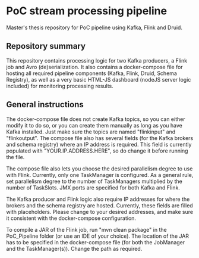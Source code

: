 # PoC stream processing pipeline
 Master's thesis repository for PoC pipeline using Kafka, Flink and Druid.

## Repository summary
This repository contains processing logic for two Kafka producers, a Flink job and Avro (de)serialization. It also contains a docker-compose file for hosting all required pipeline components (Kafka, Flink, Druid, Schema Registry), as well as a very basic HTML-JS dashboard (nodeJS server logic included) for monitoring processing results.

## General instructions
The docker-compose file does not create Kafka topics, so you can either modify it to do so, or you can create them manually as long as you have Kafka installed. Just make sure the topics are named "flinkinput" and "flinkoutput". The compose file also has several fields (for the Kafka brokers and schema registry) where an IP address is required. This field is currently populated with "YOUR.IP.ADDRESS.HERE", so do change it before running the file.

The compose file also lets you choose the desired parallelism degree to use with Flink. Currently, only one TaskManager is configured. As a general rule, set parallelism degree to the number of TaskManagers multiplied by the number of TaskSlots. JMX ports are specified for both Kafka and Flink.

The Kafka producer and Flink logic also require IP addresses for where the brokers and the schema registry are hosted. Currently, these fields are filled with placeholders. Please change to your desired addresses, and make sure it consistent with the docker-compose configuration.

To compile a JAR of the Flink job, run "mvn clean package" in the PoC_Pipeline folder (or use an IDE of your choice). The location of the JAR has to be specified in the docker-compose file (for both the JobManager and the TaskManager(s)). Change the path as required.
